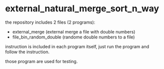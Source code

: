 # external_natural_merge_sort_n_way
the repository includes 2 files (2 programs):
- external_merge (external merge a file with double numbers)
- file_bin_random_double (randome double numbers to a file)

instruction is included in each program itself, just run the program and follow the instruction.

those program are used for testing.

